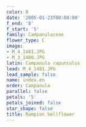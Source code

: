 ```yaml
---
color: B
date: '2005-01-23T00:00:00'
f_end: '8'
f_start: '5'
family: Campanulaceae
flower_type: C
image:
- M_4_1401.JPG
- M_3_1400.JPG
latin: Campanula rapunculus
lead: M_4_1401.JPG
lead_sample: false
name: index.en
order: Campanula
parallel: false
petals: '5'
petals_joined: false
star_shape: false
title: Rampion bellflower
---
```

